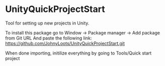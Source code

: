 # UnityQuickProjectStart

Tool for setting up new projects in Unity.

To install this package go to Window -> Package manager -> Add package from Git URL 
And paste the following link: https://github.com/JohnyLoots/UnityQuickProjectStart.git


When done importing, initilize everything by going to Tools/Quick start project